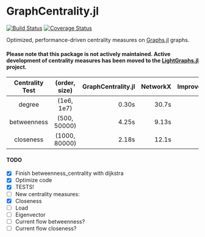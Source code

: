 # GraphCentrality.jl

[![Build Status](https://travis-ci.org/JuliaGraphs/GraphCentrality.jl.svg?branch=master)](https://travis-ci.org/JuliaGraphs/GraphCentrality.jl)
[![Coverage Status](https://img.shields.io/coveralls/JuliaGraphs/GraphCentrality.jl.svg)](https://coveralls.io/r/JuliaGraphs/GraphCentrality.jl?branch=master)

Optimized, performance-driven centrality measures on [Graphs.jl](https://github.com/JuliaLang/Graphs.jl) graphs.


#### Please note that this package is not actively maintained. Active development of centrality measures has been moved to the [LightGraphs.jl](https://github.com/JuliaGraphs/LightGraphs.jl) project. 


| Centrality Test | (order, size)   | GraphCentrality.jl   | NetworkX      | Improvement |
|:-------------:  |:-------------:  | -------------:       | -------------:| ----------: |
|degree           | (1e6, 1e7)      | 0.30s                | 30.7s         | 99%         |
|betweenness      | (500, 50000)    | 4.25s                | 9.13s         | 53%         |
|closeness        | (1000, 80000)   | 2.18s                | 12.1s         | 77%         |


#### TODO
- [X] Finish betweenness_centrality with dijkstra
- [X] Optimize code
- [X] TESTS!
- [ ] New centrality measures:
 - [X] Closeness
 - [ ] Load
 - [ ] Eigenvector
 - [ ] Current flow betweenness?
 - [ ] Current flow closeness?
